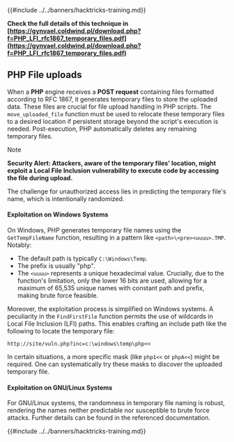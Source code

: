 {{#include ../../banners/hacktricks-training.md}}

**Check the full details of this technique in [https://gynvael.coldwind.pl/download.php?f=PHP_LFI_rfc1867_temporary_files.pdf](https://gynvael.coldwind.pl/download.php?f=PHP_LFI_rfc1867_temporary_files.pdf)**

## **PHP File uploads**

When a **PHP** engine receives a **POST request** containing files formatted according to RFC 1867, it generates temporary files to store the uploaded data. These files are crucial for file upload handling in PHP scripts. The `move_uploaded_file` function must be used to relocate these temporary files to a desired location if persistent storage beyond the script's execution is needed. Post-execution, PHP automatically deletes any remaining temporary files.

> [!NOTE]
> **Security Alert: Attackers, aware of the temporary files' location, might exploit a Local File Inclusion vulnerability to execute code by accessing the file during upload.**

The challenge for unauthorized access lies in predicting the temporary file's name, which is intentionally randomized.

#### Exploitation on Windows Systems

On Windows, PHP generates temporary file names using the `GetTempFileName` function, resulting in a pattern like `<path>\<pre><uuuu>.TMP`. Notably:

- The default path is typically `C:\Windows\Temp`.
- The prefix is usually "php".
- The `<uuuu>` represents a unique hexadecimal value. Crucially, due to the function's limitation, only the lower 16 bits are used, allowing for a maximum of 65,535 unique names with constant path and prefix, making brute force feasible.

Moreover, the exploitation process is simplified on Windows systems. A peculiarity in the `FindFirstFile` function permits the use of wildcards in Local File Inclusion (LFI) paths. This enables crafting an include path like the following to locate the temporary file:

```
http://site/vuln.php?inc=c:\windows\temp\php<<
```

In certain situations, a more specific mask (like `php1<<` or `phpA<<`) might be required. One can systematically try these masks to discover the uploaded temporary file.

#### Exploitation on GNU/Linux Systems

For GNU/Linux systems, the randomness in temporary file naming is robust, rendering the names neither predictable nor susceptible to brute force attacks. Further details can be found in the referenced documentation.

{{#include ../../banners/hacktricks-training.md}}

